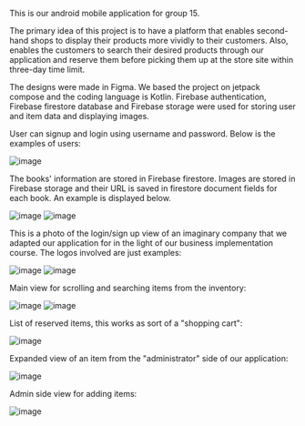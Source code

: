 This is our android mobile application for group 15. 

The primary idea of this project is to have a platform that enables second-hand shops to display their products more vividly to their customers. Also, enables the customers to search their desired products through our application and reserve them before picking them up at the store site within three-day time limit. 

The designs were made in Figma. We based the project on jetpack compose and the coding language is Kotlin. 
Firebase authentication, Firebase firestore database and Firebase storage were used for storing user and item data and displaying images. 

User can signup and login using username and password. Below is the examples of users:

![image](https://user-images.githubusercontent.com/78967184/164460162-f315f20e-1d3e-4d1e-bb97-e28876e4bb26.png)

The books' information are stored in Firebase firestore. Images are stored in Firebase storage and their URL is saved in firestore document fields for each book. 
An example is displayed below. 

![image](https://user-images.githubusercontent.com/78967184/164458706-e5c3d8ec-1e0c-4cb6-8ac7-6a582dd13ec1.png)
![image](https://user-images.githubusercontent.com/78967184/164516320-2b5c4d74-e55f-40d1-af03-4acdd4f3dfa9.png)

This is a photo of the login/sign up view of an imaginary company that we adapted our application for in the light of our business implementation course. The logos involved are just examples:

![image](https://user-images.githubusercontent.com/67232776/164675420-5acf2217-0a45-414c-92d9-515ab6a04ae2.png)
![image](https://user-images.githubusercontent.com/67232776/164675468-8ed4292a-4025-4afc-bc11-e2641f2f047b.png)

Main view for scrolling and searching items from the inventory:

![image](https://user-images.githubusercontent.com/67232776/164678374-5f86939e-508a-4d9e-91cd-388846d5efa0.png)
![image](https://user-images.githubusercontent.com/67232776/164675925-0edc742c-6c3d-4042-8edb-7a46fc746c43.png)

List of reserved items, this works as sort of a "shopping cart":

![image](https://user-images.githubusercontent.com/67232776/164676085-6ae47629-3035-402f-8ed6-3cde61902675.png)

Expanded view of an item from the "administrator" side of our application:

![image](https://user-images.githubusercontent.com/67232776/164676509-1489285a-b0fd-4bfa-b24f-3f487aeecaef.png)

Admin side view for adding items:

![image](https://user-images.githubusercontent.com/67232776/164676729-cd59513c-529e-482e-b064-a88063aaa68d.png)
